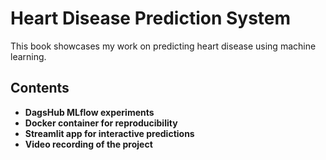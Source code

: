 # Heart Disease Prediction System

This book showcases my work on predicting heart disease using machine learning.

## Contents
- **DagsHub MLflow experiments**
- **Docker container for reproducibility**
- **Streamlit app for interactive predictions**
- **Video recording of the project**

